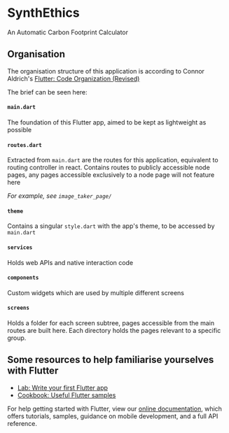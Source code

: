 # SynthEthics 

An Automatic Carbon Footprint Calculator

## Organisation

The organisation structure of this application is according to Connor Aldrich's
[Flutter: Code Organization (Revised)](https://medium.com/flutter-community/flutter-code-organization-revised-b09ad5cef7f6)

The brief can be seen here:

#### `main.dart`

The foundation of this Flutter app, aimed to be kept as lightweight as possible

#### `routes.dart`

Extracted from `main.dart` are the routes for this application, equivalent to routing controller in
react. Contains routes to publicly accessible node pages, any pages accessible exclusively to a
node page will not feature here

*For example, see `image_taker_page/`*

#### `theme`

Contains a singular `style.dart` with the app's theme, to be accessed by `main.dart`

#### `services`

Holds web APIs and native interaction code

#### `components`

Custom widgets which are used by multiple different screens

#### `screens`

Holds a folder for each screen subtree, pages accessible from the main routes are built here. Each
directory holds the pages relevant to a specific group.

## Some resources to help familiarise yourselves with Flutter

- [Lab: Write your first Flutter app](https://flutter.dev/docs/get-started/codelab)
- [Cookbook: Useful Flutter samples](https://flutter.dev/docs/cookbook)

For help getting started with Flutter, view our
[online documentation](https://flutter.dev/docs), which offers tutorials,
samples, guidance on mobile development, and a full API reference.
